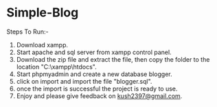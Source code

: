 # Simple-Blog
Steps To Run:-
1. Download xampp.
2. Start apache and sql server from xampp control panel.
3. Download the zip file and extract the file, then copy the folder to the location "C:\xampp\htdocs".
4. Start phpmyadmin and create a new database blogger.
5. click on import and import the file "blogger.sql".
6. once the import is successful the project is ready to use.
7. Enjoy and please give feedback on kush2397@gmail.com.
